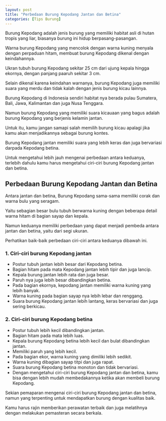```yaml
---
layout: post
title: "Perbedaan Burung Kepodang Jantan dan Betina"
categories: [Tips Burung]
---
```


Burung Kepodang adalah jenis burung yang memiliki habitat asli di hutan tropis yang liar, biasanya burung ini hidup berpasang-pasangan.

Warna burung Kepodang yang mencolok dengan warna kuning menyala dengan perpaduan hitam, membuat burung Kepodang dikenal dengan keindahannya.

Ukran tubuh burung Kepodang sekitar 25 cm dari ujung kepala hingga ekornya, dengan panjang paaruh sekitar 3 cm.

Selain dikenal karena keindahan warnanya, burung Kepodang juga memiliki suara yang merdu dan tidak kalah dengan jenis burung kicau lainnya.

Burung Kepodang di Indonesia sendiri habitat nya berada pulau Sumatera, Bali, Jawa, Kalimantan dan juga Nusa Tenggara.

Namun burung Kepodang yang memiliki suara kicauaan yang bagus adalah burung Kepodang yang berjenis kelamin jantan.

Untuk itu, kamu jangan samapi salah memilih burung kicau apalagi jika kamu akan menjadikannya sebagai burung kontes.

Burung Kepodang jantan memiliki suara yang lebih keras dan juga bervariasi darpada Kepodang betina.

Untuk mengetahui lebih jauh mengenai perbedaan antara keduanya, terlebih dahulu kamu harus mengetahui ciri-ciri burung Kepodang jantan dan betina.

## Perbedaan Burung Kepodang Jantan dan Betina

Antara jantan dan betina, Burung Kepodang sama-sama memiliki corak dan warna bulu yang seragam.

Yaitu sebagian besar bulu tubuh berwarna kuning dengan beberapa detail warna hitam di bagian sayap dan kepala.

Namun keduanya memiliki perbedaan yang dapat menjadi pembeda antara jantan dan betina, yaitu dari segi ukuran.

Perhatikan baik-baik perbedaan ciri-ciri antara keduanya dibawah ini.

### 1. Ciri-ciri burung Kepodang jantan

- Postur tubuh jantan lebih besar dari Kepodang betina.
- Bagian hitam pada mata Kepodang jantan lebih tipir dan juga lancip.
- Kepala burung jantan lebih rata dan juga besar.
- Paruh nya juga lebih besar dibandingkan betina.
- Pada bagian ekornya, kepodang jantan memiliki warna kuning yang lebih banyak.
- Warna kuning pada bagian sayap nya lebih lebar dan renggang.
- Suara burung Kepodang jantan lebih lantang, keras bervariasi dan juga sering berkicau.

### 2. Ciri-ciri burung Kepodang betina

- Postur tubuh lebih kecil dibandingkan jantan.
- Bagian hitam pada mata lebih luas.
- Kepala burung Kepodang betina lebih kecil dan bulat dibandingkan jantan.
- Memiliki paruh yang lebih kecil.
- Pada bagian ekor, warna kuning yang dimiliki lebih sedikit.
- Warna kuning dibagian sayap titpi dan juga rapat.
- Suara burung Kepodang betina monoton dan tidak bervariasi.
- Dengan mengetahui ciri-ciri burung Kepodang jantan dan betina, kamu bisa dengan lebih mudah membedakannya ketika akan membeli burung Kepodang.

Sekian pemaparan mengenai ciri-ciri burung Kepodang jantan dan betina, namun yang terpenting untuk mendapatkan burung dengan kualitas baik.

Kamu harus rajin memberikan perawatan terbaik dan juga melatihnya dengan melakukan pemasteran secara berkala.